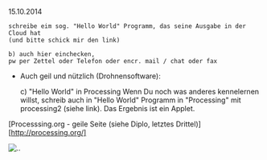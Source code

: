 15.10.2014

    schreibe eim sog. "Hello World" Programm, das seine Ausgabe in der Cloud hat 
    (und bitte schick mir den link)

    b) auch hier einchecken, 
	pw per Zettel oder Telefon oder encr. mail / chat oder fax
  
* Auch geil und nützlich (Drohnensoftware):

    c) "Hello World" in Processing
    Wenn Du noch was anderes kennelernen willst, schreib auch in "Hello World" Programm in "Processing" mit processing2   (siehe link). Das Ergebnis ist ein Applet.


[Processsing.org - geile Seite (siehe Diplo, letztes Drittel)][http://processing.org/]


![..](https://s3.amazonaws.com/pushbullet-uploads/ujxhdIXZ40q-oO4EqO5FKeej6lakkz7og3xJmwCHxaJw/Screenshot%202014-10-13%2017.25.48.jpg)
